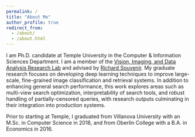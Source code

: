 ```yaml
---
permalink: /
title: "About Me"
author_profile: true
redirect_from: 
  - /about/
  - /about.html
---
```


I am Ph.D. candidate at Temple University in the Computer & Information Sciences Department. I am a member of the [Vision, Imaging, and Data Analysis Research Lab](https://github.com/vidarlab) and advised by [Richard Souvenir](https://cis.temple.edu/~souvenir/). My graduate research focuses on developing deep learning techniques to improve large-scale, fine-grained
image classification and retrieval systems. In addition to enhancing general search performance, this work explores areas such as multi-view search optimization, interpretability of search tools, and robust handling of partially-censored queries, with research outputs culminating in their integration into production systems.

Prior to starting at Temple, I graduated from Villanova University with an M.Sc. in Computer Science in 2018, and from Oberlin College with a B.A. in Economics in 2016.